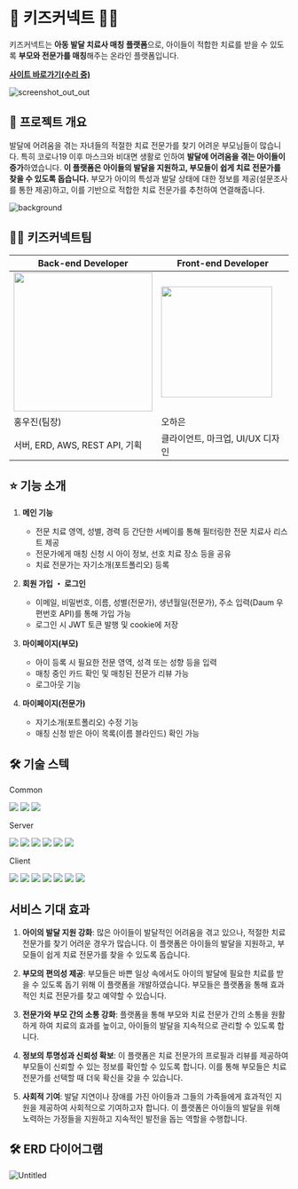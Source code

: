 # 👧 키즈커넥트 🧑‍⚕️
키즈커넥트는 **아동 발달 치료사 매칭 플랫폼**으로, 아이들이 적합한 치료를 받을 수 있도록 **부모와 전문가를 매칭**해주는 온라인 플랫폼입니다.

[**사이트 바로가기(수리 중)**]()

![screenshot_out_out](https://github.com/user-attachments/assets/4efcec2a-9a31-453f-8b03-2e515648514e)

## 🔎 프로젝트 개요
발달에 어려움을 겪는 자녀들의 적절한 치료 전문가를 찾기 어려운 부모님들이 많습니다. 특히 코로나19 이후 마스크와 비대면 생활로 인하여 **발달에 어려움을 겪는 아이들이 증가**하였습니다. **이 플랫폼은 아이들의 발달을 지원하고, 부모들이 쉽게 치료 전문가를 찾을 수 있도록 돕습니다.** 부모가 아이의 특성과 발달 상태에 대한 정보를 제공(설문조사를 통한 제공)하고, 이를 기반으로 적합한 치료 전문가를 추천하여 연결해줍니다.

![background](https://github.com/user-attachments/assets/3d7dac79-fdcc-43a7-9c48-ebcacf982bc0)

## 🧑‍💻 키즈커넥트팀
| Back-end Developer  | Front-end Developer |
| ------------- | ------------- |
| <img src="https://github.com/user-attachments/assets/f881f19f-add6-4b84-a778-8139b05ab3b0" style="width:250px"/> | <img src="https://github.com/user-attachments/assets/17619bb5-ef9c-4e2a-8183-f3b10a276e85" style="width:200px;"/>|
| 홍우진(팀장)  | 오하은  |
| 서버, ERD,  AWS, REST API, 기획 | 클라이언트, 마크업, UI/UX 디자인  |


## ⭐ 기능 소개
1. **메인 기능**
    + 전문 치료 영역, 성별, 경력 등 간단한 서베이를 통해 필터링한 전문 치료사 리스트 제공
    + 전문가에게 매칭 신청 시 아이 정보, 선호 치료 장소 등을 공유
    + 치료 전문가는 자기소개(포트폴리오) 등록

2. **회원 가입 ・ 로그인**
    + 이메일, 비밀번호, 이름, 성별(전문가), 생년월일(전문가), 주소 입력(Daum 우편번호 API)를 통해 가입 가능
    + 로그인 시 JWT 토큰 발행 및 cookie에 저장

3. **마이페이지(부모)**
    + 아이 등록 시 필요한 전문 영역, 성격 또는 성향 등을 입력
    + 매칭 중인 카드 확인 및 매칭된 전문가 리뷰 가능
    + 로그아웃 기능

4. **마이페이지(전문가)**
    + 자기소개(포트폴리오) 수정 기능
    + 매칭 신청 받은 아이 목록(이름 블라인드) 확인 가능

## 🛠️ 기술 스텍
<div align="left"> 
<p>Common</p>
<img src="https://img.shields.io/badge/Github-181717?style=flat-square&logo=Github&logoColor=white"/>
<img src="https://img.shields.io/badge/Notion-000000?style=flat-square&logo=Notion&logoColor=white"/>
<img src="https://img.shields.io/badge/Figma-F24E1E?style=flat-square&logo=Figma&logoColor=white"/>

<p>Server</p>
<img src="https://img.shields.io/badge/Spring-Boot-6DB33F?style=flat-square&logo=SpringBoot&logoColor=white"/>
<img src="https://img.shields.io/badge/JPA-6DB33F?style=flat-square"/>
<img src="https://img.shields.io/badge/MySQL-4479A1?style=flat-square&logo=MySQL&logoColor=white"/>
<img src="https://img.shields.io/badge/AWS-232F3E?style=flat-square&logo=AmazonWebServices&logoColor=white"/>
<img src="https://img.shields.io/badge/RDS-527FFF?style=flat-square&logo=AmazonRDS&logoColor=white"/>
<img src="https://img.shields.io/badge/Github-Actions-2088FF?style=flat-square&logo=GithubActions&logoColor=white"/>

<p>Client</p>
<img src="https://img.shields.io/badge/Typescript-3178C6?style=flat-square&logo=Typescript&logoColor=white"/>
<img src="https://img.shields.io/badge/React-61DAFB?style=flat-square&logo=React&logoColor=white"/>
<img src="https://img.shields.io/badge/React-Router-CA4245?style=flat-square&logo=ReactRouter&logoColor=white"/>
<img src="https://img.shields.io/badge/Redux-Toolkit-764ABC?style=flat-square&logo=Redux&logoColor=white"/>
<img src="https://img.shields.io/badge/Styled-Component-DB7093?style=flat-square&logo=StyledComponent&logoColor=white"/>
<img src="https://img.shields.io/badge/Vite-646CFF?style=flat-square&logo=Vite&logoColor=white"/>
<img src="https://img.shields.io/badge/Mantine-339AF0?style=flat-square&logo=Mantine&logoColor=white"/>
</div>

## 서비스 기대 효과
1. **아이의 발달 지원 강화**:  많은 아이들이 발달적인 어려움을 겪고 있으나, 적절한 치료 전문가를 찾기 어려운 경우가 많습니다. 이 플랫폼은 아이들의 발달을 지원하고, 부모들이 쉽게 치료 전문가를 찾을 수 있도록 돕습니다.

2. **부모의 편의성 제공**: 부모들은 바쁜 일상 속에서도 아이의 발달에 필요한 치료를 받을 수 있도록 돕기 위해 이 플랫폼을 개발하였습니다. 부모들은 플랫폼을 통해 효과적인 치료 전문가를 찾고 예약할 수 있습니다.
 
3. **전문가와 부모 간의 소통 강화**: 플랫폼을 통해 부모와 치료 전문가 간의 소통을 원활하게 하여 치료의 효과를 높이고, 아이들의 발달을 지속적으로 관리할 수 있도록 합니다.

4. **정보의 투명성과 신뢰성 확보**: 이 플랫폼은 치료 전문가의 프로필과 리뷰를 제공하여 부모들이 신뢰할 수 있는 정보를 확인할 수 있도록 합니다. 이를 통해 부모들은 치료 전문가를 선택할 때 더욱 확신을 갖을 수 있습니다.

5. **사회적 기여**: 발달 지연이나 장애를 가진 아이들과 그들의 가족들에게 효과적인 지원을 제공하여 사회적으로 기여하고자 합니다. 이 플랫폼은 아이들의 발달을 위해 노력하는 가정들을 지원하고 지속적인 발전을 돕는 역할을 수행합니다.


## 🛠️ ERD 다이어그램
![Untitled](https://prod-files-secure.s3.us-west-2.amazonaws.com/5bc29ecf-7e1b-42c4-ac89-4b321a979558/656b68a1-061d-4054-9bfd-36c081e3f3e2/Untitled.png)
